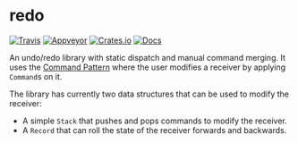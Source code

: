 # redo
[![Travis](https://travis-ci.org/evenorog/redo.svg?branch=master)](https://travis-ci.org/evenorog/redo)
[![Appveyor](https://ci.appveyor.com/api/projects/status/af1g96b3xsoypbq0/branch/master?svg=true)](https://ci.appveyor.com/project/evenorog/redo/branch/master)
[![Crates.io](https://img.shields.io/crates/v/redo.svg)](https://crates.io/crates/redo)
[![Docs](https://docs.rs/redo/badge.svg)](https://docs.rs/redo)

An undo/redo library with static dispatch and manual command merging.
It uses the [Command Pattern] where the user modifies a receiver by
applying `Command`s on it.

The library has currently two data structures that can be used to modify the receiver:

* A simple `Stack` that pushes and pops commands to modify the receiver.
* A `Record` that can roll the state of the receiver forwards and backwards.

[Command Pattern]: https://en.wikipedia.org/wiki/Command_pattern

